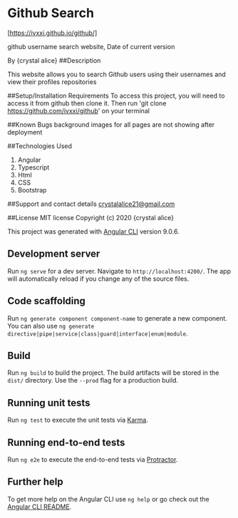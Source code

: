 # Github Search

[https://ivxxi.github.io/github/]

github username search website, Date of current version

By {crystal alice}
##Description

This website allows you to search Github users using their usernames and view their profiles repositories

##Setup/Installation Requirements
To access this project, you will need to access it from github then clone it. Then run 'git clone https://github.com/ivxxi/github' on your terminal


##Known Bugs 
background images for all pages are not showing after deployment

##Technologies Used
1. Angular
2. Typescript
3. Html
4. CSS
5. Bootstrap


##Support and contact details
crystalalice21@gmail.com

##License
MIT license Copyright (c) 2020 {crystal alice}


This project was generated with [Angular CLI](https://github.com/angular/angular-cli) version 9.0.6.

## Development server

Run `ng serve` for a dev server. Navigate to `http://localhost:4200/`. The app will automatically reload if you change any of the source files.

## Code scaffolding

Run `ng generate component component-name` to generate a new component. You can also use `ng generate directive|pipe|service|class|guard|interface|enum|module`.

## Build

Run `ng build` to build the project. The build artifacts will be stored in the `dist/` directory. Use the `--prod` flag for a production build.

## Running unit tests

Run `ng test` to execute the unit tests via [Karma](https://karma-runner.github.io).

## Running end-to-end tests

Run `ng e2e` to execute the end-to-end tests via [Protractor](http://www.protractortest.org/).

## Further help

To get more help on the Angular CLI use `ng help` or go check out the [Angular CLI README](https://github.com/angular/angular-cli/blob/master/README.md).
